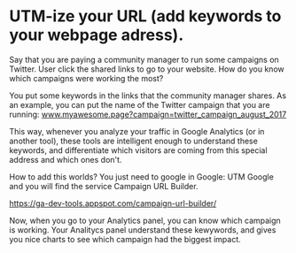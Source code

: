 # UTM-ize your URL (add keywords to your webpage adress).

Say that you are paying a community manager to run some campaigns on Twitter. User click the shared links to go to your website. How do you know which campaigns were working the most?

You put some keywords in the links that the community manager shares. As an example, you can put the name of the Twitter campaign that you are running:
www.myawesome.page?campaign=twitter_campaign_august_2017

This way, whenever you analyze your traffic in Google Analytics (or in another tool), these tools are intelligent enough to understand these keywords, and differentiate which visitors are coming from this special address and which ones don't.

How to add this worlds? You just need to google in Google: UTM Google and you will find the service Campaign URL Builder.

https://ga-dev-tools.appspot.com/campaign-url-builder/

Now, when you go to your Analytics panel, you can know which campaign is working. Your Analitycs panel understand these kewywords, and gives you nice charts to see which campaign had the biggest impact.


